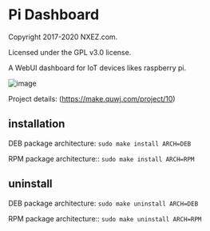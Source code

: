 # Pi Dashboard

Copyright 2017-2020 NXEZ.com.

Licensed under the GPL v3.0 license.

A WebUI dashboard for IoT devices likes raspberry pi.


![image](https://raw.githubusercontent.com/nxez/pi-dashboard/master/Preview.png)


Project details: (https://make.quwj.com/project/10)


## installation

DEB package architecture:
`
sudo make install ARCH=DEB
`

RPM package architecture::
`
sudo make install ARCH=RPM
`

## uninstall

DEB package architecture:
`
sudo make uninstall ARCH=DEB
` 

RPM package architecture::
`
sudo make uninstall ARCH=RPM
`
